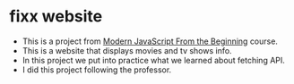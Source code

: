 # fixx website

- This is a project from [Modern JavaScript From the Beginning](https://www.udemy.com/course/modern-javascript-from-the-beginning/) course.
- This is a website that displays movies and tv shows info.
- In this project we put into practice what we learned about fetching API.
- I did this project following the professor.
